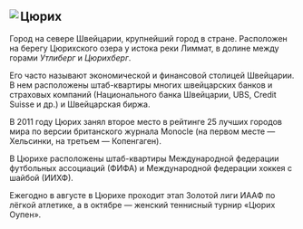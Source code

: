 <!--2025-06-08 13:05:04-->
<div class="rss">
  <img src="https://upload.wikimedia.org/wikipedia/commons/thumb/7/71/Zuerich_vier_Kirchen.jpg/960px-Zuerich_vier_Kirchen.jpg" align="left">
  <h2>Цюрих</h2>
<p>
Город на севере Швейцарии, крупнейший город в стране. Расположен на берегу Цюрихского озера у истока реки Лиммат, в долине между горами <i>Утлиберг</i> и <i>Цюрихберг</i>.
</p>
Его часто называют экономической и финансовой столицей Швейцарии. В нем расположены штаб-квартиры многих швейцарских банков и страховых компаний (Национального банка Швейцарии, UBS, Credit Suisse и др.) и Швейцарская биржа.
<p>
В 2011 году Цюрих занял второе место в рейтинге 25 лучших городов мира по версии британского журнала Monocle (на первом месте — Хельсинки, на третьем — Копенгаген).
</p>
В Цюрихе расположены штаб-квартиры Международной федерации футбольных ассоциаций (ФИФА) и Международной федерации хоккея с шайбой (ИИХФ).
<p>
Ежегодно в августе в Цюрихе проходит этап Золотой лиги ИААФ по лёгкой атлетике, а в октябре — женский теннисный турнир «Цюрих Оупен». 
</p>
</div>